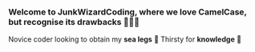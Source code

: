 ### Welcome to JunkWizardCoding, where we love CamelCase, but recognise its drawbacks 🧙‍♂️✨<br />
Novice coder looking to obtain my **sea legs** 🌊
Thirsty for **knowledge** 🔭
